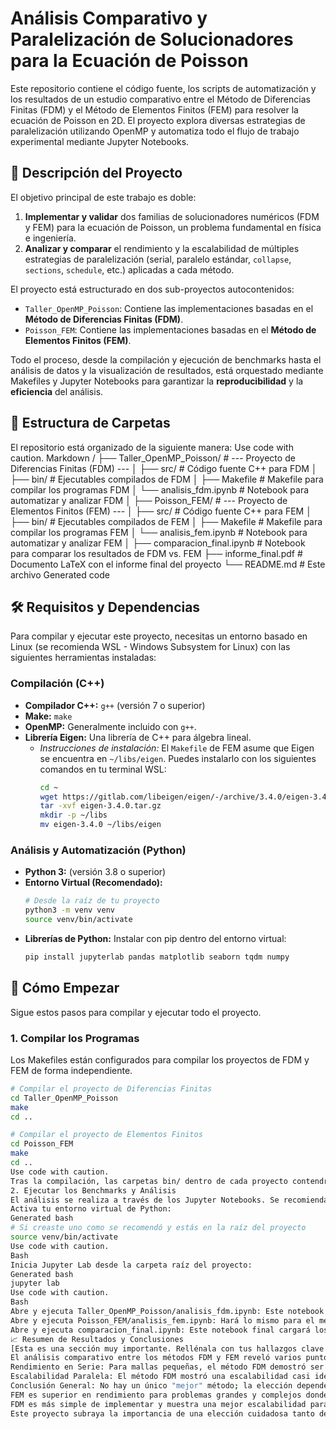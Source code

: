 # Análisis Comparativo y Paralelización de Solucionadores para la Ecuación de Poisson

Este repositorio contiene el código fuente, los scripts de automatización y los resultados de un estudio comparativo entre el Método de Diferencias Finitas (FDM) y el Método de Elementos Finitos (FEM) para resolver la ecuación de Poisson en 2D. El proyecto explora diversas estrategias de paralelización utilizando OpenMP y automatiza todo el flujo de trabajo experimental mediante Jupyter Notebooks.

## 📝 Descripción del Proyecto

El objetivo principal de este trabajo es doble:
1.  **Implementar y validar** dos familias de solucionadores numéricos (FDM y FEM) para la ecuación de Poisson, un problema fundamental en física e ingeniería.
2.  **Analizar y comparar** el rendimiento y la escalabilidad de múltiples estrategias de paralelización (serial, paralelo estándar, `collapse`, `sections`, `schedule`, etc.) aplicadas a cada método.

El proyecto está estructurado en dos sub-proyectos autocontenidos:
*   `Taller_OpenMP_Poisson`: Contiene las implementaciones basadas en el **Método de Diferencias Finitas (FDM)**.
*   `Poisson_FEM`: Contiene las implementaciones basadas en el **Método de Elementos Finitos (FEM)**.

Todo el proceso, desde la compilación y ejecución de benchmarks hasta el análisis de datos y la visualización de resultados, está orquestado mediante Makefiles y Jupyter Notebooks para garantizar la **reproducibilidad** y la **eficiencia** del análisis.

## 📂 Estructura de Carpetas

El repositorio está organizado de la siguiente manera:
Use code with caution.
Markdown
/
├── Taller_OpenMP_Poisson/ # --- Proyecto de Diferencias Finitas (FDM) ---
│ ├── src/ # Código fuente C++ para FDM
│ ├── bin/ # Ejecutables compilados de FDM
│ ├── Makefile # Makefile para compilar los programas FDM
│ └── analisis_fdm.ipynb # Notebook para automatizar y analizar FDM
│
├── Poisson_FEM/ # --- Proyecto de Elementos Finitos (FEM) ---
│ ├── src/ # Código fuente C++ para FEM
│ ├── bin/ # Ejecutables compilados de FEM
│ ├── Makefile # Makefile para compilar los programas FEM
│ └── analisis_fem.ipynb # Notebook para automatizar y analizar FEM
│
├── comparacion_final.ipynb # Notebook para comparar los resultados de FDM vs. FEM
├── informe_final.pdf # Documento LaTeX con el informe final del proyecto
└── README.md # Este archivo
Generated code
## 🛠️ Requisitos y Dependencias

Para compilar y ejecutar este proyecto, necesitas un entorno basado en Linux (se recomienda WSL - Windows Subsystem for Linux) con las siguientes herramientas instaladas:

### Compilación (C++)
*   **Compilador C++:** `g++` (versión 7 o superior)
*   **Make:** `make`
*   **OpenMP:** Generalmente incluido con `g++`.
*   **Librería Eigen:** Una librería de C++ para álgebra lineal.
    *   *Instrucciones de instalación:* El `Makefile` de FEM asume que Eigen se encuentra en `~/libs/eigen`. Puedes instalarlo con los siguientes comandos en tu terminal WSL:
        ```bash
        cd ~
        wget https://gitlab.com/libeigen/eigen/-/archive/3.4.0/eigen-3.4.0.tar.gz
        tar -xvf eigen-3.4.0.tar.gz
        mkdir -p ~/libs
        mv eigen-3.4.0 ~/libs/eigen
        ```

### Análisis y Automatización (Python)
*   **Python 3:** (versión 3.8 o superior)
*   **Entorno Virtual (Recomendado):**
    ```bash
    # Desde la raíz de tu proyecto
    python3 -m venv venv
    source venv/bin/activate
    ```
*   **Librerías de Python:** Instalar con pip dentro del entorno virtual:
    ```bash
    pip install jupyterlab pandas matplotlib seaborn tqdm numpy
    ```

## 🚀 Cómo Empezar

Sigue estos pasos para compilar y ejecutar todo el proyecto.

### 1. Compilar los Programas

Los Makefiles están configurados para compilar los proyectos de FDM y FEM de forma independiente.

```bash
# Compilar el proyecto de Diferencias Finitas
cd Taller_OpenMP_Poisson
make
cd ..

# Compilar el proyecto de Elementos Finitos
cd Poisson_FEM
make
cd ..
Use code with caution.
Tras la compilación, las carpetas bin/ dentro de cada proyecto contendrán todos los ejecutables necesarios.
2. Ejecutar los Benchmarks y Análisis
El análisis se realiza a través de los Jupyter Notebooks. Se recomienda seguir este orden:
Activa tu entorno virtual de Python:
Generated bash
# Si creaste uno como se recomendó y estás en la raíz del proyecto
source venv/bin/activate
Use code with caution.
Bash
Inicia Jupyter Lab desde la carpeta raíz del proyecto:
Generated bash
jupyter lab
Use code with caution.
Bash
Abre y ejecuta Taller_OpenMP_Poisson/analisis_fdm.ipynb: Este notebook ejecutará el benchmark para el método FDM, generará el archivo resultados_fdm.csv y mostrará las gráficas de rendimiento y validación.
Abre y ejecuta Poisson_FEM/analisis_fem.ipynb: Hará lo mismo para el método FEM, generando resultados_fem.csv.
Abre y ejecuta comparacion_final.ipynb: Este notebook final cargará los dos archivos CSV generados y creará las gráficas comparativas entre FDM y FEM, incluyendo el análisis de Speedup y Eficiencia.
📈 Resumen de Resultados y Conclusiones
[Esta es una sección muy importante. Rellénala con tus hallazgos clave después de ejecutar los análisis. Aquí tienes un ejemplo de cómo podrías estructurarla.]
El análisis comparativo entre los métodos FDM y FEM reveló varios puntos clave:
Rendimiento en Serie: Para mallas pequeñas, el método FDM demostró ser más rápido debido a su menor sobrecarga computacional. Sin embargo, en mallas de mayor tamaño, el método FEM, gracias al uso de solucionadores directos de álgebra lineal dispersa de la librería Eigen, fue significativamente más eficiente que el método iterativo de Jacobi de FDM.
Escalabilidad Paralela: El método FDM mostró una escalabilidad casi ideal. Su algoritmo de Jacobi es inherentemente paralelo, con mínima comunicación y sincronización entre hilos. Por el contrario, las implementaciones de FEM mostraron una buena escalabilidad hasta un número moderado de hilos (ej. 8), pero su rendimiento se estancó o degradó con un mayor número de núcleos. Esto se atribuye a la contención generada por la sección crítica utilizada para ensamblar la matriz global.
Conclusión General: No hay un único "mejor" método; la elección depende de los requisitos del problema.
FEM es superior en rendimiento para problemas grandes y complejos donde la precisión y el manejo de geometrías son importantes, siempre que se utilicen librerías de álgebra lineal optimizadas.
FDM es más simple de implementar y muestra una mejor escalabilidad paralela, lo que lo hace una opción viable para problemas en dominios regulares donde se puede aprovechar masivamente el paralelismo de datos.
Este proyecto subraya la importancia de una elección cuidadosa tanto del algoritmo numérico como de la estrategia de paralelización para lograr un rendimiento óptimo en la computación científica.
